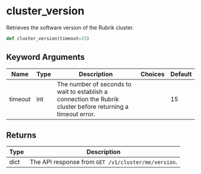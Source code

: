 # cluster_version

Retrieves the software version of the Rubrik cluster.
```py
def cluster_version(timeout=15)
```

## Keyword Arguments
| Name        | Type | Description                                                                 | Choices | Default |
|-------------|------|-----------------------------------------------------------------------------|---------|---------|
| timeout  | int  | The number of seconds to wait to establish a connection the Rubrik cluster before returning a timeout error.  |         |    15     |

## Returns
| Type | Description                                                                                   |
|------|-----------------------------------------------------------------------------------------------|
| dict  | The API response from `GET /v1/cluster/me/version`. |
